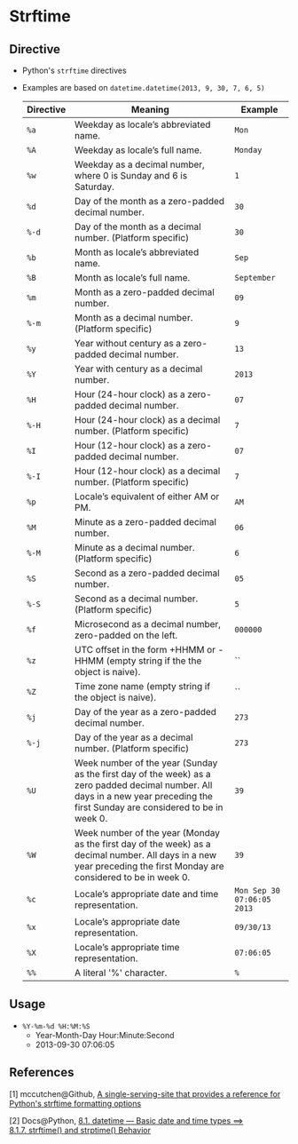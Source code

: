 # Strftime
## Directive

* Python's `strftime` directives


* Examples are based on `datetime.datetime(2013, 9, 30, 7, 6, 5)`

  | Directive | Meaning                                  | Example                    |
  | --------- | ---------------------------------------- | -------------------------- |
  | `%a`      | Weekday as locale’s abbreviated name.    | `Mon`                      |
  | `%A`      | Weekday as locale’s full name.           | `Monday`                   |
  | `%w`      | Weekday as a decimal number, where 0 is Sunday and 6 is Saturday. | `1`                        |
  | `%d`      | Day of the month as a zero-padded decimal number. | `30`                       |
  | `%-d`     | Day of the month as a decimal number. (Platform specific) | `30`                       |
  | `%b`      | Month as locale’s abbreviated name.      | `Sep`                      |
  | `%B`      | Month as locale’s full name.             | `September`                |
  | `%m`      | Month as a zero-padded decimal number.   | `09`                       |
  | `%-m`     | Month as a decimal number. (Platform specific) | `9`                        |
  | `%y`      | Year without century as a zero-padded decimal number. | `13`                       |
  | `%Y`      | Year with century as a decimal number.   | `2013`                     |
  | `%H`      | Hour (24-hour clock) as a zero-padded decimal number. | `07`                       |
  | `%-H`     | Hour (24-hour clock) as a decimal number. (Platform specific) | `7`                        |
  | `%I`      | Hour (12-hour clock) as a zero-padded decimal number. | `07`                       |
  | `%-I`     | Hour (12-hour clock) as a decimal number. (Platform specific) | `7`                        |
  | `%p`      | Locale’s equivalent of either AM or PM.  | `AM`                       |
  | `%M`      | Minute as a zero-padded decimal number.  | `06`                       |
  | `%-M`     | Minute as a decimal number. (Platform specific) | `6`                        |
  | `%S`      | Second as a zero-padded decimal number.  | `05`                       |
  | `%-S`     | Second as a decimal number. (Platform specific) | `5`                        |
  | `%f`      | Microsecond as a decimal number, zero-padded on the left. | `000000`                   |
  | `%z`      | UTC offset in the form +HHMM or -HHMM (empty string if the the object is naive). | ``                         |
  | `%Z`      | Time zone name (empty string if the object is naive). | ``                         |
  | `%j`      | Day of the year as a zero-padded decimal number. | `273`                      |
  | `%-j`     | Day of the year as a decimal number. (Platform specific) | `273`                      |
  | `%U`      | Week number of the year (Sunday as the first day of the week) as a zero padded decimal number. All days in a new year preceding the first Sunday are considered to be in week 0. | `39`                       |
  | `%W`      | Week number of the year (Monday as the first day of the week) as a decimal number. All days in a new year preceding the first Monday are considered to be in week 0. | `39`                       |
  | `%c`      | Locale’s appropriate date and time representation. | `Mon Sep 30 07:06:05 2013` |
  | `%x`      | Locale’s appropriate date representation. | `09/30/13`                 |
  | `%X`      | Locale’s appropriate time representation. | `07:06:05`                 |
  | `%%`      | A literal '%' character.                 | `%`                        |

## Usage

* ``%Y-%m-%d %H:%M:%S``
  * Year-Month-Day Hour:Minute:Second
  * 2013-09-30 07:06:05

## References

[1] mccutchen@Github, [A single-serving-site that provides a reference for Python's strftime formatting options](https://github.com/mccutchen/strftime.org)

[2] Docs@Python, [8.1. datetime — Basic date and time types ==> 8.1.7. strftime() and strptime() Behavior](https://docs.python.org/2/library/datetime.html#strftime-and-strptime-behavior)